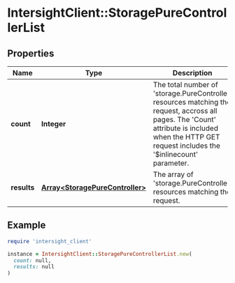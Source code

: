# IntersightClient::StoragePureControllerList

## Properties

| Name | Type | Description | Notes |
| ---- | ---- | ----------- | ----- |
| **count** | **Integer** | The total number of &#39;storage.PureController&#39; resources matching the request, accross all pages. The &#39;Count&#39; attribute is included when the HTTP GET request includes the &#39;$inlinecount&#39; parameter. | [optional] |
| **results** | [**Array&lt;StoragePureController&gt;**](StoragePureController.md) | The array of &#39;storage.PureController&#39; resources matching the request. | [optional] |

## Example

```ruby
require 'intersight_client'

instance = IntersightClient::StoragePureControllerList.new(
  count: null,
  results: null
)
```

